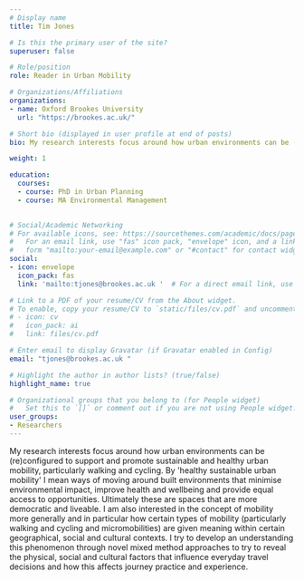 ```yaml
---
# Display name
title: Tim Jones

# Is this the primary user of the site?
superuser: false

# Role/position
role: Reader in Urban Mobility

# Organizations/Affiliations
organizations:
- name: Oxford Brookes University
  url: "https://brookes.ac.uk/"

# Short bio (displayed in user profile at end of posts)
bio: My research interests focus around how urban environments can be (re)configured to support and promote sustainable and healthy urban mobility, particularly walking and cycling.

weight: 1

education:
  courses:
  - course: PhD in Urban Planning
  - course: MA Environmental Management
    

# Social/Academic Networking
# For available icons, see: https://sourcethemes.com/academic/docs/page-builder/#icons
#   For an email link, use "fas" icon pack, "envelope" icon, and a link in the
#   form "mailto:your-email@example.com" or "#contact" for contact widget.
social:
- icon: envelope
  icon_pack: fas
  link: 'mailto:tjones@brookes.ac.uk '  # For a direct email link, use "mailto:test@example.org".

# Link to a PDF of your resume/CV from the About widget.
# To enable, copy your resume/CV to `static/files/cv.pdf` and uncomment the lines below.
# - icon: cv
#   icon_pack: ai
#   link: files/cv.pdf

# Enter email to display Gravatar (if Gravatar enabled in Config)
email: "tjones@brookes.ac.uk "

# Highlight the author in author lists? (true/false)
highlight_name: true

# Organizational groups that you belong to (for People widget)
#   Set this to `[]` or comment out if you are not using People widget.
user_groups:
- Researchers
---
```


My research interests focus around how urban environments can be (re)configured to support and promote sustainable and healthy urban mobility, particularly walking and cycling. By 'healthy sustainable urban mobility' I mean ways of moving around built environments that minimise environmental impact, improve health and wellbeing and provide equal access to opportunities. Ultimately these are spaces that are more democratic and liveable. I am also interested in the concept of mobility more generally and in particular how certain types of mobility (particularly walking and cycling and micromobilities) are given meaning within certain geographical, social and cultural contexts. I try to develop an understanding this phenomenon through novel mixed method approaches to try to reveal the physical, social and cultural factors that influence everyday travel decisions and how this affects journey practice and experience.
